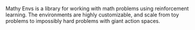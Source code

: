 Mathy Envs is a library for working with math problems using reinforcement learning. The environments are highly customizable, and scale from toy problems to impossibly hard problems with giant action spaces.
